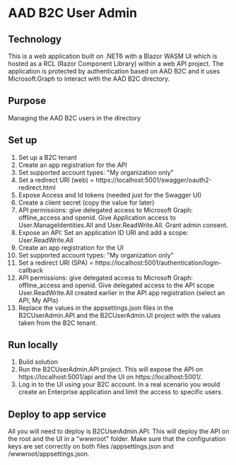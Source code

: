 # AAD B2C User Admin

## Technology
This is a web application built on .NET6 with a Blazor WASM UI which is hosted as a RCL (Razor Component Library) within a web API project. 
The application is protected by authentication based on AAD B2C and it uses Microsoft.Graph to interact with the AAD B2C directory. 

## Purpose
Managing the AAD B2C users in the directory

## Set up
1. Set up a B2C tenant
2. Create an app registration for the API
3. Set supported account types: "My organization only"
4. Set a redirect URI (web) = https://localhost:5001/swagger/oauth2-redirect.html
5. Expose Access and Id tokens (needed just for the Swagger UI)
6. Create a client secret (copy the value for later)
7. API permissions: give delegated access to Microsoft Graph: offline_access and openid. Give Application access to User.ManageIdentities.All and User.ReadWrite.All. Grant admin consent.
8. Expose an API: Set an application ID URI and add a scope: User.ReadWrite.All
9. Create an app registration for the UI
10. Set supported account types: "My organization only"
11. Set a redirect URI (SPA) = https://localhost:5001/authentication/login-callback
12. API permissions: give delegated access to Microsoft Graph: offline_access and openid. Give delegated access to the API scope User.ReadWrite.All created earlier in the API app registration (select an API, My APIs)
13. Replace the values in the appsettings.json files in the B2CUserAdmin.API and the B2CUserAdmin.UI project with the values taken from the B2C tenant.

## Run locally
1. Build solution
2. Run the B2CUserAdmin.API project. This will expose the API on https://localhost:5001/api and the UI on https://localhost:5001/. 
3. Log in to the UI using your B2C account. In a real scenario you would create an Enterprise application and limit the access to specific users.

## Deploy to app service
All you will need to deploy is B2CUserAdmin.API. This will deploy the API on the root and the UI in a "wwwroot" folder. Make sure that the configuration keys are set correctly on both files /appsettings.json and /wwwroot/appsettings.json.
